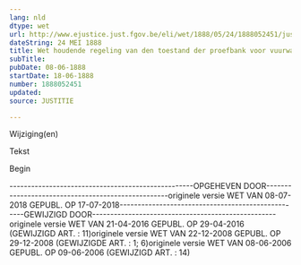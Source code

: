 ```yaml
---
lang: nld
dtype: wet
url: http://www.ejustice.just.fgov.be/eli/wet/1888/05/24/1888052451/justel
dateString: 24 MEI 1888
title: Wet houdende regeling van den toestand der proefbank voor vuurwapens gevestigd te Luik
subTitle: 
pubDate: 08-06-1888
startDate: 18-06-1888
number: 1888052451
updated: 
source: JUSTITIE

---
```


 
 Wijziging(en) 
 
 
 Tekst 

 
 

 Begin 
 

---------------------------------------------------OPGEHEVEN DOOR---------------------------------------------------originele versie WET VAN 08-07-2018 GEPUBL. OP 17-07-2018---------------------------------------------------GEWIJZIGD DOOR---------------------------------------------------originele versie WET VAN 21-04-2016 GEPUBL. OP 29-04-2016
(GEWIJZIGD ART. : 11)originele versie WET VAN 22-12-2008 GEPUBL. OP 29-12-2008
(GEWIJZIGDE ART. : 1; 6)originele versie WET VAN 08-06-2006 GEPUBL. OP 09-06-2006
(GEWIJZIGD ART. : 14)

